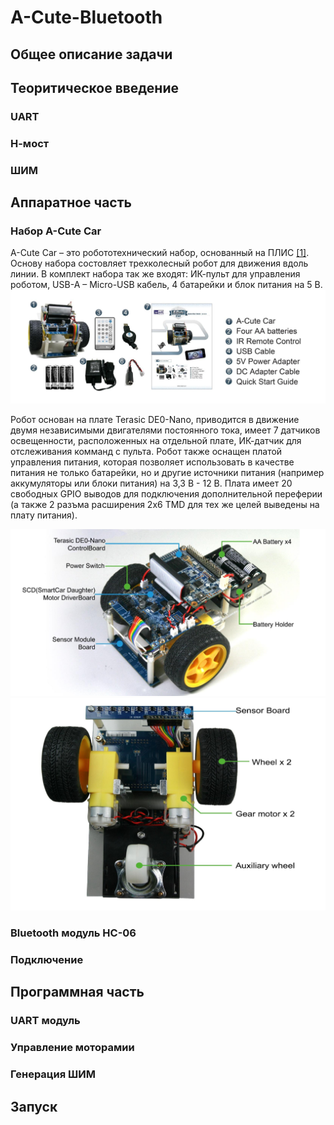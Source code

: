 # A-Cute-Bluetooth
## Общее описание задачи
## Теоритическое введение
### UART
### Н-мост
### ШИМ
## Аппаратное часть
### Набор A-Cute Car 
A-Cute Car – это робототехнический набор, основанный на ПЛИС [[1]](https://www.terasic.com.tw/cgi-bin/page/archive.pl?Language=English&CategoryNo=238&No=1018&PartNo=1). Основу набора состовляет трехколесный робот для движения вдоль линии. В комплект набора так же входят: ИК-пульт для управления роботом, USB-A – Micro-USB кабель, 4 батарейки и блок питания на 5 В. 
![Состав набора A-Cute Car](images/robot-kit.png)

Робот основан на плате Terasic DE0-Nano, приводится в движение двумя независимыми двигателями постоянного тока, имеет 7 датчиков освещенности, расположенных на отдельной плате, ИК-датчик для отслеживания комманд с пульта. Робот также оснащен платой управления питания, которая позволяет использовать в качестве питания не только батарейки, но и другие источники питания (например аккумуляторы или блоки питания) на 3,3 В - 12 В. Плата имеет 20 свободных GPIO выводов для подключения дополнительной переферии (а также 2 разъма расширения 2x6 TMD для тех же целей выведены на плату питания).

<img src="images/izo.png" alt="izo" style="width:700px;"/>
<img src="images/bottom.png" alt="bottom" style="width:700px;"/>

### Bluetooth модуль HC-06
### Подключение
## Программная часть
### UART модуль
### Управление моторамии
### Генерация ШИМ
## Запуск

